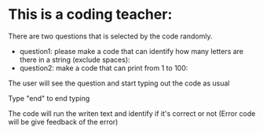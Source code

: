 # This is a coding teacher:
There are two questions that is selected by the code randomly.
* question1: please make a code that can identify how many letters are there in a string (exclude spaces):
* question2: make a code that can print from 1 to 100:

The user will see the question and start typing out the code as usual

Type "end" to end typing

The code will run the writen text and identify if it's correct or not (Error code will be give feedback of the error)
